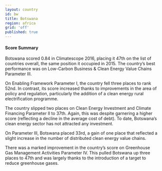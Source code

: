 ```yaml
---
layout: country
id: bw
title: Botswana
region: africa
grid: 'off'
published: true
---
```




#### Score Summary

Botswana scored 0.84 in Climatescope 2016, placing it 47th on the list of countries overall, the same position it occupied in 2015. The country’s best performance was on Low-Carbon Business & Clean Energy Value Chains Parameter III.

On Enabling Framework Parameter I, the country fell three places to rank 52nd. In contrast, its score increased thanks to improvements in the area of policy and regulation, particularly the addition of a clean energy rural electrification programme.

The country slipped two places on Clean Energy Investment and Climate Financing Parameter II to 37th. Again, this was despite garnering a higher score (reflecting a decline in the average cost of debt). To date, Botswana’s clean energy sector has not attracted any investment.
 
On Parameter III, Botswana placed 33rd, a gain of one place that reflected a slight increase in the number of distributed clean energy value chains.

There was a marked improvement in the country’s score on Greenhouse Gas Management Activities Parameter IV. This pulled Botswana up three places to 47th and was largely thanks to the introduction of a target to reduce greenhouse gases.

